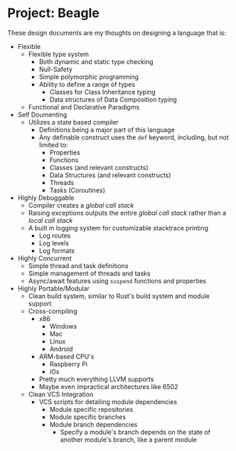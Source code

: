 # Project: Beagle
These design documents are my thoughts on designing a language that is:
- Flexible
    + Flexible type system
        * Both dynamic and static type checking
        * Null-Safety
        * Simple polymorphic programming
        * Ability to define a range of types
            - Classes for Class Inheritance typing
            - Data structures of Data Composition typing
    + Functional and Declarative Paradigms
- Self Doumenting
    * Utilizes a state based compiler
        - Definitions being a major part of this language
        - Any definable construct uses the `def` keyword, including, but not limited to:
            + Properties
            + Functions
            + Classes (and relevant constructs)
            + Data Structures (and relevant constructs)
            + Threads
            + Tasks (Coroutines)
- Highly Debuggable 
    + Compiler creates a *global call stack*
    + Raising exceptions outputs the entire *global call stack* rather than a *local call stack*
    + A built in logging system for customizable stacktrace printing
        * Log routes
        * Log levels
        * Log formats
- Highly Concurrent
    + Simple thread and task definitions
    + Simple management of threads and tasks
    + Async/await features using `suspend` functions and properties
- Highly Portable/Modular
    + Clean build system, similar to Rust's build system and module support
    + Cross-compiling
        * x86
            - Windows
            - Mac
            - Linux
            - Android
        * ARM-based CPU's
            - Raspberry Pi
            - iOs
        * Pretty much everything LLVM supports
        * Maybe even impractical architectures like 6502
    + Clean VCS Integration
        * VCS scripts for detailing module dependencies
            - Module specific repositories
            - Module specific branches
            - Module branch dependencies
                + Specify a module's branch depends on the state of another module's branch, like a parent module